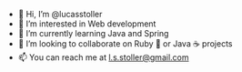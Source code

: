 - 👋 Hi, I’m @lucasstoller
- 👀 I’m interested in Web development
- 🌱 I’m currently learning Java and Spring
- 💞️ I’m looking to collaborate on Ruby 💎 or Java ☕ projects
- 📫 You can reach me at l.s.stoller@gmail.com

